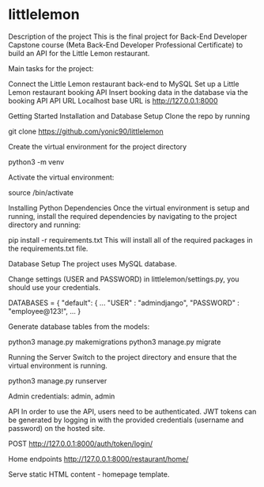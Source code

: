 # littlelemon
Description of the project
This is the final project for Back-End Developer Capstone course (Meta Back-End Developer Professional Certificate) to build an API for the Little Lemon restaurant.

Main tasks for the project:

Connect the Little Lemon restaurant back-end to MySQL
Set up a Little Lemon restaurant booking API
Insert booking data in the database via the booking API
API URL
Localhost base URL is http://127.0.0.1:8000


Getting Started
Installation and Database Setup
Clone the repo by running

git clone https://github.com/yonic90/littlelemon

Create the virtual environment for the project directory

python3 -m venv <name>
  
  Activate the virtual environment:

source <name>/bin/activate
  
  Installing Python Dependencies
Once the virtual environment is setup and running, install the required dependencies by navigating to the project directory and running:

pip install -r requirements.txt
This will install all of the required packages in the requirements.txt file.
  
  
Database Setup
The project uses MySQL database.

Change settings (USER and PASSWORD) in littlelemon/settings.py, you should use your credentials.

DATABASES = { "default": { ... "USER" : "admindjango", "PASSWORD" : "employee@123!", ... }

Generate database tables from the models:

python3 manage.py makemigrations
python3 manage.py migrate
  
  Running the Server
Switch to the project directory and ensure that the virtual environment is running.

python3 manage.py runserver
  
Admin credentials:
  admin,
  admin
  
  
API
In order to use the API, users need to be authenticated. JWT tokens can be generated by logging in with the provided credentials (username and password) on the hosted site.

POST http://127.0.0.1:8000/auth/token/login/
  
Home endpoints
http://127.0.0.1:8000/restaurant/home/

Serve static HTML content - homepage template.
